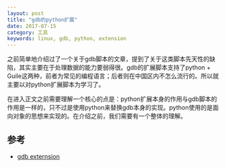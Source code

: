 ```yaml
---
layout: post
title: "gdb的python扩展"
date: 2017-07-15
category: 工具
keywords: linux, gdb, python, extension
---
```


之前简单地介绍过了一个关于gdb脚本的文章，提到了关于这类脚本先天性的缺陷，其实主要在于处理数据的能力要弱得很。gdb的扩展脚本支持了python + Guile这两种，前者为常见的编程语言；后者则在中国区内不怎么流行的。所以就主要以对python扩展脚本为学习了。

在进入正文之前需要理解一个核心的点是：python扩展本身的作用与gdb脚本的作用是一样的，只不过是使用python来替换gdb本身的实现。python使用的是面向对象的思想来实现的。在介绍之前，我们需要有一个整体的理解。



## 参考

* [gdb externsion](https://sourceware.org/gdb/onlinedocs/gdb/Extending-GDB.html)